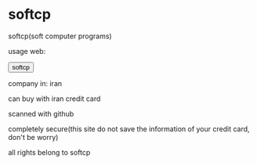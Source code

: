 # softcp
<p>softcp(soft computer programs)</p>
<p>usage web:</p><form action="https://shulckun.github.io/softcp"><button type="submit">softcp</button></form>
<p>company in: iran</p>
<p>can buy with iran credit card</p>
<p>scanned with github</p>
<p>completely secure(this site do not save the information of your credit card, don't be worry)
</p>
<p>all rights belong to softcp</p>